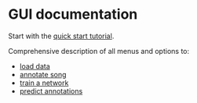 # GUI documentation
Start with the [quick start tutorial](quick_start).

Comprehensive description of all menus and options to:
- [load data](load)
- [annotate song](annotate)
- [train a network](train)
- [predict annotations](predict)
